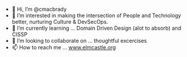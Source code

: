 - 👋 Hi, I’m @cmacbrady
- 👀 I’m interested in making the intersection of People and Technology better, nurturing Culture & DevSecOps. 
- 🌱 I’m currently learning ... Domain Driven Design (alot to absorb) and CISSP
- 💞️ I’m looking to collaborate on ... thoughtful excercises
- 📫 How to reach me ... www.elmcastle.org

<!---
cmacbrady/cmacbrady is a ✨ special ✨ repository because its `README.md` (this file) appears on your GitHub profile.
You can click the Preview link to take a look at your changes.
--->
